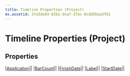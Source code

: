 ```yaml
---
title: Timeline Properties (Project)
ms.assetid: 37a5da93-b5b1-dca7-2fac-0cdd5baa3f61
---
```



# Timeline Properties (Project)

## Properties



|[Application](timeline-application-property-project.md)||
|[BarCount](timeline-barcount-property-project.md)||
|[FinishDate](timeline-finishdate-property-project.md)||
|[Label](timeline-label-property-project.md)||
|[StartDate](timeline-startdate-property-project.md)||

